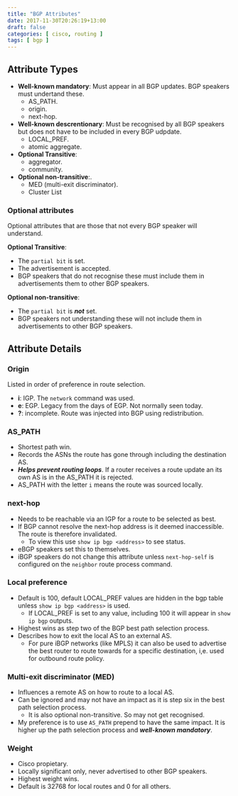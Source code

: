 ```yaml
---
title: "BGP Attributes"
date: 2017-11-30T20:26:19+13:00
draft: false
categories: [ cisco, routing ]
tags: [ bgp ]
---
```


## Attribute Types
* __Well-known mandatory__: Must appear in all BGP updates.  BGP speakers must undertand these.
  * AS_PATH.
  * origin.
  * next-hop.
* __Well-known descrentionary__: Must be recognised by all BGP speakers but does not have to be included in every BGP udpdate.
  * LOCAL_PREF.
  * atomic aggregate.
* __Optional Transitive__:
  * aggregator.
  * community.
* __Optional non-transitive__:.
  * MED (multi-exit discriminator).
  * Cluster List

### Optional attributes
Optional attributes that are those that not every BGP speaker will understand.


__Optional Transitive__:

* The `partial bit` is set.
* The advertisement is accepted.
* BGP speakers that do not recognise these must include them in advertisements them to other BGP speakers.

__Optional non-transitive__:

* The `partial bit` is *__not__* set.
* BGP speakers not understanding these will not include them in advertisements to other BGP speakers.

## Attribute Details
### Origin
Listed in order of preference in route selection.

* __i__: IGP.  The `network` command was used.
* __e__: EGP.  Legacy from the days of EGP.  Not normally seen today.
* __?__: incomplete.  Route was injected into BGP using redistribution.

### AS_PATH
* Shortest path win.
* Records the ASNs the route has gone through including the destination AS.
* *__Helps prevent routing loops__*.  If a router receives a route update an its own AS is in the AS_PATH it is rejected.
* AS_PATH with the letter `i` means the route was sourced locally.

### next-hop
* Needs to be reachable via an IGP for a route to be selected as best.
* If BGP cannot resolve the next-hop address is it deemed inaccessible.  The route is therefore invalidated.
  * To view this use `show ip bgp <address>` to see status.
* eBGP speakers set this to themselves.
* iBGP speakers do not change this attribute unless `next-hop-self` is configured on the `neighbor` route process command.

### Local preference
* Default is 100, default LOCAL_PREF values are hidden in the bgp table unless `show ip bgp <address>` is used.
  * If LOCAL_PREF is set to any value, including 100 it will appear in `show ip bgp` outputs.
* Highest wins as step two of the BGP best path selection process.
* Describes how to exit the local AS to an external AS.
  * For pure iBGP networks (like MPLS) it can also be used to advertise the best router to route towards for a specific destination, i,e. used for outbound route policy.

### Multi-exit discriminator (MED)
* Influences a remote AS on how to route to a local AS.
* Can be ignored and may not have an impact as it is step six in the best path selection process.
  * It is also optional non-transitive.  So may not get recognised.
* My preference is to use `AS_PATH` prepend to have the same impact.  It is higher up the path selection process and *__well-known mandatory__*.

### Weight
* Cisco propietary.
* Locally significant only, never advertised to other BGP speakers.
* Highest weight wins.
* Default is 32768 for local routes and 0 for all others.
